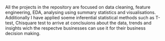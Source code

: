 All the projects in the repository are focused on data cleaning, feature engineering, EDA, analysing using summary statistics and visualisations. Additionally I have applied soeme inferential statistical methods such as T-test, Chisquare test to arrive at conclsuions about the data, trends and insights wich the respectve businesses can use it for their business decision making.
